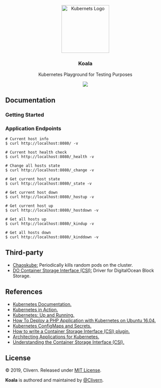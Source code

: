 <p align="center">
    <img alt="Kubernets Logo" src="https://cdn.worldvectorlogo.com/logos/kubernets.svg" height="150" />
    <h3 align="center">Koala</h3>
    <p align="center">Kubernetes Playground for Testing Purposes</p>
    <p align="center">
        <a href="https://hub.docker.com/r/clivern/koala"><img src="https://img.shields.io/badge/Docker-Latest-orange"></a>
    </p>
</p>

## Documentation


### Getting Started


### Application Endpoints

```console
# Current host info
$ curl http://localhost:8080/ -v

# Current host health check
$ curl http://localhost:8080/_health -v

# Change all hosts state
$ curl http://localhost:8080/_change -v

# Get current host state
$ curl http://localhost:8080/_state -v

# Get current host down
$ curl http://localhost:8080/_hostup -v

# Get current host up
$ curl http://localhost:8080/_hostdown -v

# Get all hosts up
$ curl http://localhost:8080/_kindup -v

# Get all hosts down
$ curl http://localhost:8080/_kinddown -v
```


## Third-party

- [Chaoskube:](https://github.com/linki/chaoskube) Periodically kills random pods on the cluster.
- [DO Container Storage Interface (CSI):](https://github.com/digitalocean/csi-digitalocean) Driver for DigitalOcean Block Storage.


## References

- [Kubernetes Documentation.](https://kubernetes.io/docs/concepts/overview/what-is-kubernetes/)
- [Kubernetes in Action.](https://www.manning.com/books/kubernetes-in-action)
- [Kubernetes: Up and Running.](https://www.oreilly.com/library/view/kubernetes-up-and/9781491935668/)
- [How To Deploy a PHP Application with Kubernetes on Ubuntu 16.04.](https://www.digitalocean.com/community/tutorials/how-to-deploy-a-php-application-with-kubernetes-on-ubuntu-16-04)
- [Kubernetes ConfigMaps and Secrets.](https://medium.com/google-cloud/kubernetes-configmaps-and-secrets-68d061f7ab5b)
- [How to write a Container Storage Interface (CSI) plugin.](https://arslan.io/2018/06/21/how-to-write-a-container-storage-interface-csi-plugin/)
- [Architecting Applications for Kubernetes.](https://www.digitalocean.com/community/tutorials/architecting-applications-for-kubernetes)
- [Understanding the Container Storage Interface (CSI).](https://medium.com/google-cloud/understanding-the-container-storage-interface-csi-ddbeb966a3b)


## License

© 2019, Clivern. Released under [MIT License](https://opensource.org/licenses/mit-license.php).

**Koala** is authored and maintained by [@Clivern](http://github.com/clivern).
